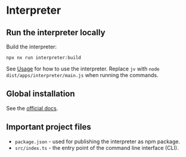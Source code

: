 <!--
SPDX-FileCopyrightText: 2023 Friedrich-Alexander-Universitat Erlangen-Nurnberg

SPDX-License-Identifier: AGPL-3.0-only
-->

# Interpreter

## Run the interpreter locally

Build the interpreter:

```console
npx nx run interpreter:build
```

See [Usage](#usage) for how to use the interpreter. Replace `jv` with `node dist/apps/interpreter/main.js` when running the commands.

## Global installation

See the [official docs](https://jvalue.github.io/jayvee).


## Important project files

- `package.json` - used for publishing the interpreter as npm package.
- `src/index.ts` - the entry point of the command line interface (CLI).
